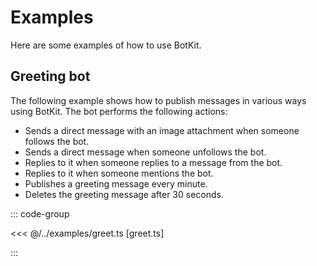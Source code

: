 Examples
========

Here are some examples of how to use BotKit.


Greeting bot
------------

The following example shows how to publish messages in various ways using
BotKit.  The bot performs the following actions:

 -  Sends a direct message with an image attachment when someone follows
    the bot.
 -  Sends a direct message when someone unfollows the bot.
 -  Replies to it when someone replies to a message from the bot.
 -  Replies to it when someone mentions the bot.
 -  Publishes a greeting message every minute.
 -  Deletes the greeting message after 30 seconds.

::: code-group

<<< @/../examples/greet.ts [greet.ts]

:::
